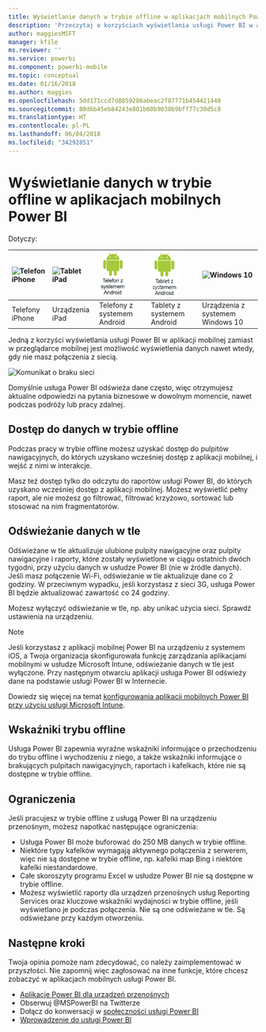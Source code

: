 ```yaml
---
title: Wyświetlanie danych w trybie offline w aplikacjach mobilnych Power BI
description: 'Przeczytaj o korzyściach wyświetlania usługi Power BI w aplikacji mobilnej zamiast w przeglądarce mobilnej: możesz zobaczyć swoje dane nawet wtedy, gdy nie masz połączenia z siecią.'
author: maggiesMSFT
manager: kfile
ms.reviewer: ''
ms.service: powerbi
ms.component: powerbi-mobile
ms.topic: conceptual
ms.date: 01/16/2018
ms.author: maggies
ms.openlocfilehash: 5dd171ccd7d8859286abeac2f87771b454421448
ms.sourcegitcommit: 80d6b45eb84243e801b60b9038b9bff77c30d5c8
ms.translationtype: HT
ms.contentlocale: pl-PL
ms.lasthandoff: 06/04/2018
ms.locfileid: "34292851"
---
```

# <a name="view-your-data-offline-in-the-power-bi-mobile-apps"></a>Wyświetlanie danych w trybie offline w aplikacjach mobilnych Power BI
Dotyczy:

| ![Telefon iPhone](media/mobile-apps-offline-data/iphone-logo-50-px.png) | ![Tablet iPad](media/mobile-apps-offline-data/ipad-logo-50-px.png) | ![Telefon z systemem Android](media/mobile-apps-offline-data/android-phone-logo-50-px.png) | ![Tablet z systemem Android](media/mobile-apps-offline-data/android-tablet-logo-50-px.png) | ![Windows 10](media/mobile-apps-offline-data/win-10-logo-50-px.png) |
|:--- |:--- |:--- |:--- |:--- |
| Telefony iPhone |Urządzenia iPad |Telefony z systemem Android |Tablety z systemem Android |Urządzenia z systemem Windows 10 |

Jedną z korzyści wyświetlania usługi Power BI w aplikacji mobilnej zamiast w przeglądarce mobilnej jest możliwość wyświetlenia danych nawet wtedy, gdy nie masz połączenia z siecią. 

![Komunikat o braku sieci](media/mobile-apps-offline-data/power-bi-iphone-no-network.png)

Domyślnie usługa Power BI odświeża dane często, więc otrzymujesz aktualne odpowiedzi na pytania biznesowe w dowolnym momencie, nawet podczas podróży lub pracy zdalnej.

## <a name="data-access-while-youre-offline"></a>Dostęp do danych w trybie offline
Podczas pracy w trybie offline możesz uzyskać dostęp do pulpitów nawigacyjnych, do których uzyskano wcześniej dostęp z aplikacji mobilnej, i wejść z nimi w interakcje.

Masz też dostęp tylko do odczytu do raportów usługi Power BI, do których uzyskano wcześniej dostęp z aplikacji mobilnej. Możesz wyświetlić pełny raport, ale nie możesz go filtrować, filtrować krzyżowo, sortować lub stosować na nim fragmentatorów.

## <a name="background-data-refresh"></a>Odświeżanie danych w tle
Odświeżane w tle aktualizuje ulubione pulpity nawigacyjne oraz pulpity nawigacyjne i raporty, które zostały wyświetlone w ciągu ostatnich dwóch tygodni, przy użyciu danych w usłudze Power BI (nie w źródle danych). Jeśli masz połączenie Wi-Fi, odświeżanie w tle aktualizuje dane co 2 godziny. W przeciwnym wypadku, jeśli korzystasz z sieci 3G, usługa Power BI będzie aktualizować zawartość co 24 godziny.

Możesz wyłączyć odświeżanie w tle, np. aby unikać użycia sieci. Sprawdź ustawienia na urządzeniu.

> [!NOTE]
> Jeśli korzystasz z aplikacji mobilnej Power BI na urządzeniu z systemem iOS, a Twoja organizacja skonfigurowała funkcję zarządzania aplikacjami mobilnymi w usłudze Microsoft Intune, odświeżanie danych w tle jest wyłączone. Przy następnym otwarciu aplikacji usługa Power BI odświeży dane na podstawie usługi Power BI w Internecie.
> 
> Dowiedz się więcej na temat [konfigurowania aplikacji mobilnych Power BI przy użyciu usługi Microsoft Intune](service-admin-mobile-intune.md). 
> 
> 

## <a name="offline-indicators"></a>Wskaźniki trybu offline
Usługa Power BI zapewnia wyraźne wskaźniki informujące o przechodzeniu do trybu offline i wychodzeniu z niego, a także wskaźniki informujące o brakujących pulpitach nawigacyjnych, raportach i kafelkach, które nie są dostępne w trybie offline.

## <a name="limitations"></a>Ograniczenia
Jeśli pracujesz w trybie offline z usługą Power BI na urządzeniu przenośnym, możesz napotkać następujące ograniczenia:

* Usługa Power BI może buforować do 250 MB danych w trybie offline.
* Niektóre typy kafelków wymagają aktywnego połączenia z serwerem, więc nie są dostępne w trybie offline, np. kafelki map Bing i niektóre kafelki niestandardowe.
* Całe skoroszyty programu Excel w usłudze Power BI nie są dostępne w trybie offline.
* Możesz wyświetlić raporty dla urządzeń przenośnych usług Reporting Services oraz kluczowe wskaźniki wydajności w trybie offline, jeśli wyświetlano je podczas połączenia. Nie są one odświeżane w tle. Są odświeżane przy każdym otworzeniu. 

## <a name="next-steps"></a>Następne kroki
Twoja opinia pomoże nam zdecydować, co należy zaimplementować w przyszłości. Nie zapomnij więc zagłosować na inne funkcje, które chcesz zobaczyć w aplikacjach mobilnych usługi Power BI. 

* [Aplikacje Power BI dla urządzeń przenośnych](mobile-apps-for-mobile-devices.md)
* Obserwuj @MSPowerBI na Twitterze
* Dołącz do konwersacji w [społeczności usługi Power BI](http://community.powerbi.com/)
* [Wprowadzenie do usługi Power BI](service-get-started.md)

